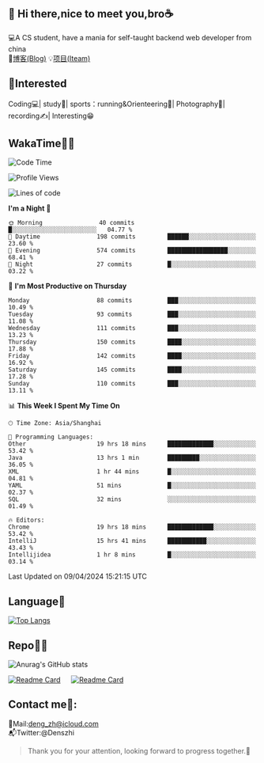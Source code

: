 👋 Hi there,nice to meet you,bro☕
---
💻A CS student, have a mania for self-taught backend web developer from china   
📌[博客(Blog)](https://github.com/HealUP/MyBlog)
💡[项目(Iteam)](https://healup.github.io/)

 <!-- waka-box start -->
 <!-- waka-box end -->
 
🧲**Interested**
--
Coding💻| study📖| sports：running&Orienteering🏃‍| Photography📸| recording✍️| Interesting😁

WakaTime👨‍💻
---
<!--START_SECTION:waka-->
![Code Time](http://img.shields.io/badge/Code%20Time-953%20hrs%2045%20mins-blue)

![Profile Views](http://img.shields.io/badge/Profile%20Views-2-blue)

![Lines of code](https://img.shields.io/badge/From%20Hello%20World%20I%27ve%20Written-205.0%20thousand%20lines%20of%20code-blue)

**I'm a Night 🦉** 

```text
🌞 Morning                40 commits          █░░░░░░░░░░░░░░░░░░░░░░░░   04.77 % 
🌆 Daytime                198 commits         ██████░░░░░░░░░░░░░░░░░░░   23.60 % 
🌃 Evening                574 commits         █████████████████░░░░░░░░   68.41 % 
🌙 Night                  27 commits          █░░░░░░░░░░░░░░░░░░░░░░░░   03.22 % 
```
📅 **I'm Most Productive on Thursday** 

```text
Monday                   88 commits          ███░░░░░░░░░░░░░░░░░░░░░░   10.49 % 
Tuesday                  93 commits          ███░░░░░░░░░░░░░░░░░░░░░░   11.08 % 
Wednesday                111 commits         ███░░░░░░░░░░░░░░░░░░░░░░   13.23 % 
Thursday                 150 commits         ████░░░░░░░░░░░░░░░░░░░░░   17.88 % 
Friday                   142 commits         ████░░░░░░░░░░░░░░░░░░░░░   16.92 % 
Saturday                 145 commits         ████░░░░░░░░░░░░░░░░░░░░░   17.28 % 
Sunday                   110 commits         ███░░░░░░░░░░░░░░░░░░░░░░   13.11 % 
```


📊 **This Week I Spent My Time On** 

```text
🕑︎ Time Zone: Asia/Shanghai

💬 Programming Languages: 
Other                    19 hrs 18 mins      █████████████░░░░░░░░░░░░   53.42 % 
Java                     13 hrs 1 min        █████████░░░░░░░░░░░░░░░░   36.05 % 
XML                      1 hr 44 mins        █░░░░░░░░░░░░░░░░░░░░░░░░   04.81 % 
YAML                     51 mins             █░░░░░░░░░░░░░░░░░░░░░░░░   02.37 % 
SQL                      32 mins             ░░░░░░░░░░░░░░░░░░░░░░░░░   01.49 % 

🔥 Editors: 
Chrome                   19 hrs 18 mins      █████████████░░░░░░░░░░░░   53.42 % 
IntelliJ                 15 hrs 41 mins      ███████████░░░░░░░░░░░░░░   43.43 % 
Intellijidea             1 hr 8 mins         █░░░░░░░░░░░░░░░░░░░░░░░░   03.14 % 
```


 Last Updated on 09/04/2024 15:21:15 UTC
<!--END_SECTION:waka-->

Language🚀
---
[![Top Langs](https://github-readme-stats.vercel.app/api/top-langs/?username=HealUP&layout=compact&hide_border=true)](https://github.com/HealUP)

Repo🧑‍💻
---
![Anurag's GitHub stats](https://github-readme-stats.vercel.app/api?username=HealUP&count_private=true&show_icons=true&theme=gruvbox&hide_border=true) 

[![Readme Card](https://github-readme-stats.vercel.app/api/pin/?username=HealUP&repo=InternetEy&theme=transparent)](https://github.com/HealUP/InternetEy) &emsp;
[![Readme Card](https://github-readme-stats.vercel.app/api/pin/?username=HealUP&repo=CampusExperience&theme=transparent)](https://github.com/HealUP/CampusExperience)


Contact me📱:
---
📮Mail:deng_zh@icloud.com  
📬Twitter:@Denszhi  

> Thank you for your attention, looking forward to progress together.🎉
